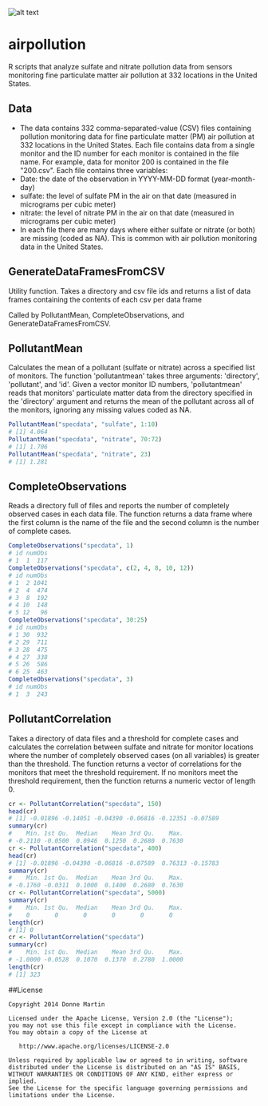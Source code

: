 ![alt text](http://donnemartin.com/wp-content/uploads/2014/12/pollution_cover.jpg)

# airpollution

R scripts that analyze sulfate and nitrate pollution data from sensors monitoring fine particulate matter air pollution at 332 locations in the United States.

## Data

* The data contains 332 comma-separated-value (CSV) files containing pollution monitoring data for fine particulate matter (PM) air pollution at 332 locations in the United States. Each file contains data from a single monitor and the ID number for each monitor is contained in the file name. For example, data for monitor 200 is contained in the file "200.csv". Each file contains three variables:
* Date: the date of the observation in YYYY-MM-DD format (year-month-day)
* sulfate: the level of sulfate PM in the air on that date (measured in micrograms per cubic meter)
* nitrate: the level of nitrate PM in the air on that date (measured in micrograms per cubic meter)
* In each file there are many days where either sulfate or nitrate (or both) are missing (coded as NA). This is common with air pollution monitoring data in the United States.

## GenerateDataFramesFromCSV

Utility function.  Takes a directory and csv file ids and returns a list of data frames containing the contents of each csv per data frame

Called by PollutantMean, CompleteObservations, and GenerateDataFramesFromCSV.

## PollutantMean

Calculates the mean of a pollutant (sulfate or nitrate) across a specified list of monitors. The function 'pollutantmean' takes three arguments: 'directory', 'pollutant', and 'id'. Given a vector monitor ID numbers, 'pollutantmean' reads that monitors' particulate matter data from the directory specified in the 'directory' argument and returns the mean of the pollutant across all of the monitors, ignoring any missing values coded as NA.

```R
PollutantMean("specdata", "sulfate", 1:10)
# [1] 4.064
PollutantMean("specdata", "nitrate", 70:72)
# [1] 1.706
PollutantMean("specdata", "nitrate", 23)
# [1] 1.281
```

## CompleteObservations

Reads a directory full of files and reports the number of completely observed cases in each data file. The function returns a data frame where the first column is the name of the file and the second column is the number of complete cases.

```R
CompleteObservations("specdata", 1)
# id numObs
# 1  1  117
CompleteObservations("specdata", c(2, 4, 8, 10, 12))
# id numObs
# 1  2 1041
# 2  4  474
# 3  8  192
# 4 10  148
# 5 12   96
CompleteObservations("specdata", 30:25)
# id numObs
# 1 30  932
# 2 29  711
# 3 28  475
# 4 27  338
# 5 26  586
# 6 25  463
CompleteObservations("specdata", 3)
# id numObs
# 1  3  243
```

## PollutantCorrelation

Takes a directory of data files and a threshold for complete cases and calculates the correlation between sulfate and nitrate for monitor locations where the number of completely observed cases (on all variables) is greater than the threshold. The function returns a vector of correlations for the monitors that meet the threshold requirement. If no monitors meet the threshold requirement, then the function returns a numeric vector of length 0.

```R
cr <- PollutantCorrelation("specdata", 150)
head(cr)
# [1] -0.01896 -0.14051 -0.04390 -0.06816 -0.12351 -0.07589
summary(cr)
#    Min. 1st Qu.  Median    Mean 3rd Qu.    Max.
# -0.2110 -0.0500  0.0946  0.1250  0.2680  0.7630
cr <- PollutantCorrelation("specdata", 400)
head(cr)
# [1] -0.01896 -0.04390 -0.06816 -0.07589  0.76313 -0.15783
summary(cr)
#    Min. 1st Qu.  Median    Mean 3rd Qu.    Max.
# -0.1760 -0.0311  0.1000  0.1400  0.2680  0.7630
cr <- PollutantCorrelation("specdata", 5000)
summary(cr)
#    Min. 1st Qu.  Median    Mean 3rd Qu.    Max.
#    0       0       0       0       0       0
length(cr)
# [1] 0
cr <- PollutantCorrelation("specdata")
summary(cr)
#    Min. 1st Qu.  Median    Mean 3rd Qu.    Max.
# -1.0000 -0.0528  0.1070  0.1370  0.2780  1.0000
length(cr)
# [1] 323
```

##License

    Copyright 2014 Donne Martin

    Licensed under the Apache License, Version 2.0 (the "License");
    you may not use this file except in compliance with the License.
    You may obtain a copy of the License at

       http://www.apache.org/licenses/LICENSE-2.0

    Unless required by applicable law or agreed to in writing, software
    distributed under the License is distributed on an "AS IS" BASIS,
    WITHOUT WARRANTIES OR CONDITIONS OF ANY KIND, either express or implied.
    See the License for the specific language governing permissions and
    limitations under the License.
